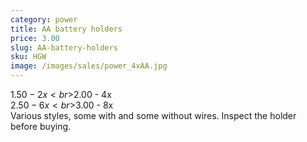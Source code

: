 ```yaml
---
category: power
title: AA battery holders
price: 3.00
slug: AA-battery-holders
sku: HGW
image: /images/sales/power_4xAA.jpg
---
```

$1.50 - 2x
<br>$2.00 - 4x
<br>$2.50 - 6x
<br>$3.00 - 8x
<br>Various styles, some with and some without wires. Inspect the holder before buying.
